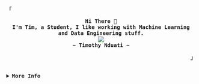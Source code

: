 <!-- timothynn's Aesthetic GitHub Profile -->
<div align="justify">

<!-- Profile -->
<p align="left"><strong><samp>「</samp></strong></p>
  <p align="center">
    <samp>
      <b>
        Hi There 👋
      <br>
        I'm Tim, a Student, I like working with Machine Learning and Data Engineering stuff.
      </b>
      <br>
        <image src="https://readme-typing-svg.herokuapp.com?font=Iosevka&size=16&color=3D9BE1&center=true&width=410&height=45&lines=I+code+beautiful+and+aesthetic+programs.">
      <br>
      <b>
        ~ Timothy Nduati ~
      </b>
    </samp>
  </p>
<p align="right"><strong><samp>」</samp></strong></p>

<br>

 

  
<details>
<summary><samp><b>More Info</b></samp></summary>

<h2></h2><br>

<!-- Contact Me -->
<p align="center">
  <samp>
    [<a href="https://twitter.com/im4_tim">twitter</a>]
    [<a href="https://open.spotify.com/user/ekazfabw073ezlpum4qlcze2b?si=db69a0ccf47243d5">spotify</a>]
    [<a href="mailto:timothynn08@gmail.com">e-mail</a>]
    [<a href="https://kaggle.com/timothynn">kaggle</a>]
    [<a href="https://www.linkedin.com/in/timothy-nduati-068029200/">linkedin</a>]
  </samp>
</p>

<h2></h2><br>

<!-- Profile Views Badge -->
<p align="center">
  <samp>
  <a href="#--------">
    <img src="https://komarev.com/ghpvc/?username=timothynn&label=Profile+Views&color=grey" alt="profile views" /> 
  </a>
  </samp>
</p>

<!-- Github Trophy -->
<div align="center">
  <table>
    <tr>
      <td><a href="#--------"><img align="center" alt="GitHub Trophy" src="https://github-trophies.vercel.app/?username=timothynn&rank=SECRET,SSS,SS,S,AAA,AA,A&row=2&column=3&margin-w=15&margin-h=15&no-frame=true&theme=nord"></a></td>
    </tr>
  </table>
</div>

<!-- Github Stats -->
<div align="center">
  <table>
    <tr>
      <td><a href="#--------"><img height="137px" align="center" alt="GitHub Stats" src="https://github-readme-stats.vercel.app/api?username=timothynn&count_private=true&show_icons=true&include_all_commits=true&line_height=21&hide_border=true&theme=nord"/></a></td>
      <td><a href="#--------"><img height="137px" align="center" alt="Top Language" src="https://github-readme-stats.vercel.app/api/top-langs/?username=timothynn&layout=compact&line_height=21&hide_border=true&theme=nord"/></a></td>
    </tr>
  </table>
</div>

</details>
</div>






































<!--  <a href="#">
  <img align="center" src="https://github.com/timothynn/timothynn/blob/main/header.png">
</a>

##### 

<p align="center">
Welcome to my profile. I'm a student pursing Computer Science. I'm interested Data Engineering. I mainly focus on Machine Learning, Feature Engineering, Time Series ETL Pipelines and CI/CD Pipelines, Data Warehousing and Data Lakes. 
<p>

<p>
 <a href="#">
   <img width="50%" align="center" src="https://github-readme-stats.vercel.app/api?username=timothynn&show_icons=true&layout=compact&hide_border=True&theme=github_dark&hide_title=true" />
 </a>
 <a href="#">
   <img width="48%" align="center" src="https://github-readme-stats.vercel.app/api/top-langs/?username=timothynn&layout=compact&hide_border=True&show_icons=true&theme=github_dark" />
 </a>
</p>

<p align="center">
 <a href="#" >
   <img align="center" src="https://streak-stats.demolab.com/?user=timothynn&theme=tokyonight_duo&hide_border=true" />
 </a>
</p>

<p align="end">
 <b>"We become what we think about", </b>
 <i>Earl Nightingale.</i>
</p>
 -->

<!--


[![Tim's GitHub stats](https://github-readme-stats.vercel.app/api?username=timothynn&show_icons=false&hide_border=True&theme=github_dark&hide_title=true)]() 
[![Languages](https://github-readme-stats.vercel.app/api/top-langs/?username=timothynn&layout=compact&hide_border=True&show_icons=true&theme=github_dark)]()

**timoluxinne/timoluxinne** is a ✨ _special_ ✨ repository because its `README.md` (this file) appears on your GitHub profile.
https://open.spotify.com/user/ekazfabw073ezlpum4qlcze2b?si=c0d2be08bd014fd3
Here are some ideas to get you started:

- 🔭 I’m currently working on ...
- 🌱 I’m currently learning ...
- 👯 I’m looking to collaborate on ...
- 🤔 I’m looking for help with ...
- 💬 Ask me about ...
- 📫 How to reach me: ...
- 😄 Pronouns: ...
- ⚡ Fun fact: ...
-->
